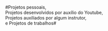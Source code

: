 #Projetos pessoais, <br> Projetos desenvolvidos por auxílio do Youtube, <br> Projetos auxiliados por algum instrutor, <br> e Projetos de trabalhos#
